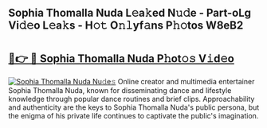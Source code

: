 ## Sophia Thomalla Nuda L𝚎a𝚔ed N𝚞𝚍e - Part-oLg Vi𝚍𝚎o L𝚎a𝚔s - H𝚘𝚝 O𝚗𝚕yf𝚊ns P𝚑𝚘tos W8eB2

# <h2><a href="http://kf9aggd.oniu.top/?m=Sophia+Thomalla+Nuda">🔗👉 🔴 Sophia Thomalla Nuda P𝚑ot𝚘𝚜 V𝚒d𝚎o</a></h2>

[![Sophia Thomalla Nuda Nu𝚍e𝚜](https://i.imgur.com/0qMVB7G.gif)](http://kf9aggd.oniu.top/?m=Sophia+Thomalla+Nuda)
Online creator and multimedia entertainer Sophia Thomalla Nuda, known for disseminating dance and lifestyle knowledge through popular dance routines and brief clips. Approachability and authenticity are the keys to Sophia Thomalla Nuda's public persona, but the enigma of his private life continues to captivate the public's imagination.  
